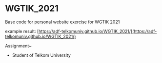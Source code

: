 # WGTIK_2021
Base code for personal website exercise for WGTIK 2021

example result:
[https://adf-telkomuniv.github.io/WGTIK_2021/](https://adf-telkomuniv.github.io/WGTIK_2021/)

Assignment~
- Student of Telkom University
